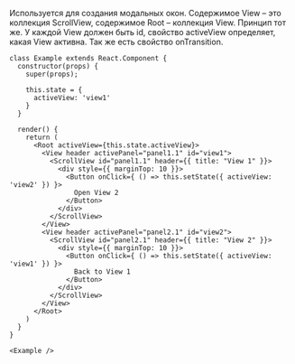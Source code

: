 Используется для создания модальных окон. Содержимое View – это коллекция ScrollView, содержимое Root – коллекция View. Принцип тот же. У каждой View должен быть id, свойство activeView определяет, какая View активна. Так же есть свойство onTransition.

```
class Example extends React.Component {
  constructor(props) {
    super(props);
    
    this.state = {
      activeView: 'view1'
    }
  }
    
  render() {
    return (
      <Root activeView={this.state.activeView}>
        <View header activePanel="panel1.1" id="view1">
          <ScrollView id="panel1.1" header={{ title: "View 1" }}>
            <div style={{ marginTop: 10 }}>
              <Button onClick={ () => this.setState({ activeView: 'view2' }) }>
                Open View 2
              </Button>
            </div>
          </ScrollView>
        </View>
        <View header activePanel="panel2.1" id="view2">
          <ScrollView id="panel2.1" header={{ title: "View 2" }}>
            <div style={{ marginTop: 10 }}>
              <Button onClick={ () => this.setState({ activeView: 'view1' }) }>
                Back to View 1
              </Button>
            </div>
          </ScrollView>
        </View>
      </Root>
    )       
  }
}

<Example />
```
